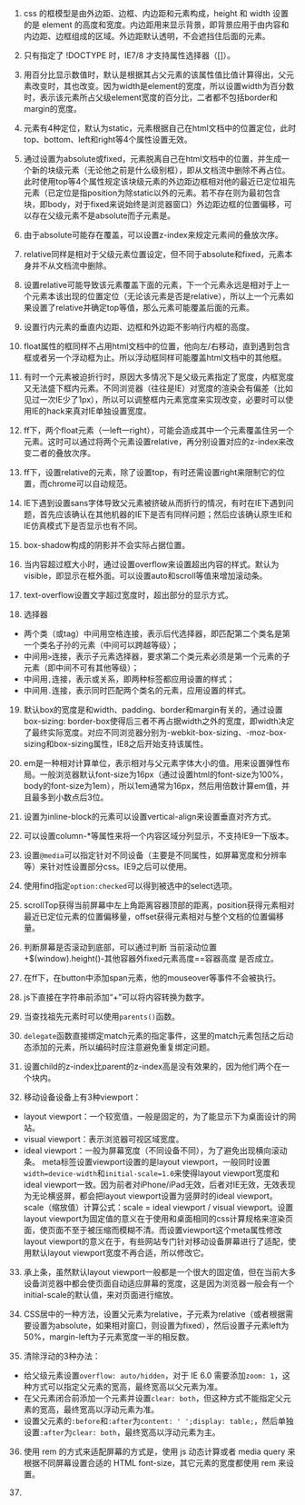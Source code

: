 1. css 的框模型是由外边距、边框、内边距和元素构成，height 和 width 设置的是 element 的高度和宽度。内边距用来显示背景，即背景应用于由内容和内边距、边框组成的区域。外边距默认透明，不会遮挡住后面的元素。

2. 只有指定了 !DOCTYPE 时，IE7/8 才支持属性选择器（[]）。

3. 用百分比显示数值时，默认是根据其占父元素的该属性值比值计算得出，父元素改变时，其也改变。因为width是element的宽度，所以设置width为百分数时，表示该元素所占父级element宽度的百分比，二者都不包括border和margin的宽度。

4. 元素有4种定位，默认为static，元素根据自己在html文档中的位置定位，此时top、bottom、left和right等4个属性设置无效。

5. 通过设置为absolute或fixed，元素脱离自己在html文档中的位置，并生成一个新的块级元素（无论他之前是什么级别框），即从文档流中删除不再占位。此时使用top等4个属性规定该块级元素的外边距边框相对他的最近已定位祖先元素（已定位是指position为除static以外的元素。若不存在则为最初包含块，即body，对于fixed来说始终是浏览器窗口）外边距边框的位置偏移，可以存在父级元素不是absolute而子元素是。

6. 由于absolute可能存在覆盖，可以设置z-index来规定元素间的叠放次序。

7. relative同样是相对于父级元素位置设定，但不同于absolute和fixed，元素本身并不从文档流中删除。

8. 设置relative可能导致该元素覆盖下面的元素，下一个元素永远是相对于上一个元素本该出现的位置定位（无论该元素是否是relative），所以上一个元素如果设置了relative并确定top等值，那么元素可能覆盖后面的元素。

9. 设置行内元素的垂直内边距、边框和外边距不影响行内框的高度。

10. float属性的框同样不占用html文档中的位置，他向左/右移动，直到遇到包含框或者另一个浮动框为止。所以浮动框同样可能覆盖html文档中的其他框。

11. 有时一个元素被迫折行时，原因大多情况下是父级元素指定了宽度，内框宽度又无法盛下框内元素。不同浏览器（往往是IE）对宽度的渲染会有偏差（比如见过一次IE少了1px），所以可以调整框内元素宽度来实现改变，必要时可以使用IE的hack来真对IE单独设置宽度。

12. ff下，两个float元素（一left一right），可能会造成其中一个元素覆盖住另一个元素。这时可以通过将两个元素设置relative，再分别设置对应的z-index来改变二者的叠放次序。

13. ff下，设置relative的元素，除了设置top，有时还需设置right来限制它的位置，而chrome可以自动规范。

14. IE下遇到设置sans字体导致父元素被挤破从而折行的情况，有时在IE下遇到问题，首先应该确认在其他机器的IE下是否有同样问题；然后应该确认原生IE和IE仿真模式下是否显示也有不同。

15. box-shadow构成的阴影并不会实际占据位置。

16. 当内容超过框大小时，通过设置overflow来设置超出内容的样式。默认为visible，即显示在框外面。可以设置auto和scroll等值来增加滚动条。

17. text-overflow设置文字超过宽度时，超出部分的显示方式。

18. 选择器
  * 两个类（或tag）中间用空格连接，表示后代选择器，即匹配第二个类名是第一个类名子孙的元素（中间可以跨越等级）；
  * 中间用`>`连接，表示子元素选择器，要求第二个类元素必须是第一个元素的子元素（即中间不可有其他等级）；
  * 中间用`,`连接，表示或关系，即两种标签都应用设置的样式；
  * 中间用`.`连接，表示同时匹配两个类名的元素，应用设置的样式。

19. 默认box的宽度是和width、padding、border和margin有关的，通过设置box-sizing: border-box使得后三者不再占据width之外的宽度，即width决定了最终实际宽度。对应不同浏览器分别为-webkit-box-sizing、-moz-box-sizing和box-sizing属性，IE8之后开始支持该属性。

20. em是一种相对计算单位，表示相对与父元素字体大小的值。用来设置弹性布局。一般浏览器默认font-size为16px（通过设置html的font-size为100%，body的font-size为1em），所以1em通常为16px，然后用倍数计算em值，并且最多到小数点后3位。

21. 设置为inline-block的元素可以设置vertical-align来设置垂直对齐方式。

22. 可以设置column-*等属性来将一个内容区域分列显示，不支持IE9一下版本。

23. 设置`@media`可以指定针对不同设备（主要是不同属性，如屏幕宽度和分辨率等）来针对性设置部分css。IE9之后可以使用。

24. 使用find指定`option:checked`可以得到被选中的select选项。

25. scrollTop获得当前屏幕中左上角距离容器顶部的距离，position获得元素相对最近已定位元素的位置偏移量，offset获得元素相对与整个文档的位置偏移量。

26. 判断屏幕是否滚动到底部，可以通过判断 当前滚动位置+$(window).height()-其他容器外fixed元素高度==容器高度 是否成立。

27. 在ff下，在button中添加span元素，他的mouseover等事件不会被执行。

28. js下直接在字符串前添加“+”可以将内容转换为数字。

29. 当查找祖先元素时可以使用`parents()`函数。

30. `delegate`函数直接绑定match元素的指定事件，这里的match元素包括之后动态添加的元素，所以编码时应注意避免重复绑定问题。

31. 设置child的z-index比parent的z-index高是没有效果的，因为他们两个在一个块内。

32. 移动设备设备上有3种viewport：
  * layout viewport：一个较宽值，一般是固定的，为了能显示下为桌面设计的网站。
  * visual viewport：表示浏览器可视区域宽度。
  * ideal viewport：一般为屏幕宽度（不同设备不同），为了避免出现横向滚动条。
  meta标签设置viewport设置的是layout viewport，一般同时设置`width=device-width`和`initial-scale=1.0`来使得layout viewport宽度和ideal viewport一致。因为前者对iPhone/iPad无效，后者对IE无效，无效表现为无论横竖屏，都会把layout viewport设置为竖屏时的ideal viewport。scale（缩放值）计算公式：scale = ideal viewport / visual viewport。设置layout viewport为固定值的意义在于使用和桌面相同的css计算规格来渲染页面，使页面不至于被压缩而模糊不清。而设置viewport这个meta属性修改layout viewport的意义在于，有些网站专门针对移动设备屏幕进行了适配，使用默认layout viewport宽度不再合适，所以修改它。

33. 承上条，虽然默认layout viewport一般都是一个很大的固定值，但在当前大多设备浏览器中都会使页面自动适应屏幕的宽度，这是因为浏览器一般会有一个initial-scale的默认值，来对页面进行缩放。

34. CSS居中的一种方法，设置父元素为relative，子元素为relative（或者根据需要设置为absolute，如果相对窗口，则设置为fixed），然后设置子元素left为50%，margin-left为子元素宽度一半的相反数。

35. 清除浮动的3种办法：
  * 给父级元素设置`overflow: auto/hidden`，对于 IE 6.0 需要添加`zoom: 1`，这种方式可以指定父元素的宽高，最终宽高以父元素为准。
  * 在父元素闭合前添加一个元素并设置`clear: both`，但这种方式不能指定父元素的宽高，最终宽高以浮动元素为准。
  * 设置父元素的`:before`和`:after`为`content: ' ';display: table;`，然后单独设置`:after`为`clear: both`，最终宽高以浮动元素为主。

36. 使用 rem 的方式来适配屏幕的方式是，使用 js 动态计算或者 media query 来根据不同屏幕设置合适的 HTML font-size，其它元素的宽度都使用 rem 来设置。

37. 
